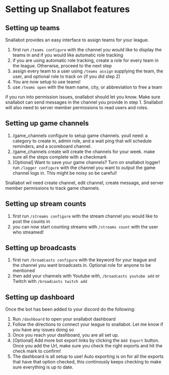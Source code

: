 # Setting up Snallabot features

## Setting up teams

Snallabot provides an easy interface to assign teams for your league. 

1. first run `/teams configure` with the channel you would like to display the teams in and if you would like automatic role tracking
2. if you are using automatic role tracking, create a role for every team in the league. Otherwise, proceed to the next step
3. assign every team to a user using `/teams assign` supplying the team, the user, and optional role to track on (if you did step 2)
4. You are now setup to use teams!
5. use `/teams open` with the team name, city, or abbreviation to free a team

if you run into permission issues, snallabot should let you know. Make sure snallabot can send messages in the channel you provide in step 1. Snallabot will also need to server member permissions to read users and roles. 

## Setting up game channels

1. /game_channels configure to setup game channels. youll need: a category to create in, admin role, and a wait ping that will schedule reminders, and a scoreboard channel. 
2. /game_channels create will create the channels for your week. make sure all the steps complete with a checkmark
3. [Optional] Want to save your game channels? Turn on snallabot logger! run `/logger configure` with the channel you want to output the game channel logs in. This might be noisy so be careful!

Snallabot wil need create channel, edit channel, create message, and server member permissions to track game channels. 

## Setting up stream counts

1. first run `/streams configure` with the stream channel you would like to post the counts in
2. you can now start counting streams with `/streams count` with the user who streamed!

## Setting up broadcasts

1. first run `/broadcasts configure` with the keyword for your league and the channel you want broadcasts in. Optional role for anyone to be mentioned
2. then add your channels with Youtube with, `/broadcasts youtube add` or Twitch with `/broadcasts twitch add`

## Setting up dashboard

Once the bot has been added to your discord do the following:

1. Run `/dashboard` to open your snallabot dashboard
2. Follow the directions to connect your league to snallabot. Let me know if you have any issues doing so
3. Once you reach your dashboard, you are all set up.
4. [Optional] Add more bot export links by clicking the `Add Export` button. Once you add the Url, make sure you check the right exports and hit the check mark to confirm!
5. The dashboard is all setup to use! Auto exporting is on for all the exports that have that option checked, this continously keeps checking to make sure everything is up to date. 
